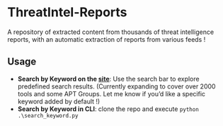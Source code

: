 # ThreatIntel-Reports

A repository of extracted content from thousands of threat intelligence reports, with an automatic extraction of reports from various feeds !

## Usage

  - **Search by Keyword on the [site](mthcht.github.io/ThreatIntel-Reports/)**: Use the search bar to explore predefined search results. (Currently expanding to cover over 2000 tools and some APT Groups. Let me know if you’d like a specific keyword added by default !)
  - **Search by Keyword in CLI**: clone the repo and execute `python .\search_keyword.py`
